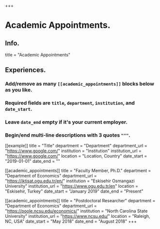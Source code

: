 +++
# Academic Appointments.

## Info.
title = "Academic Appointments"

## Experiences.
### Add/remove as many `[[academic_appointments]]` blocks below as you like.
### Required fields are `title`, `department`, `institution`, and `date_start`.
### Leave `date_end` empty if it's your current employer.
### Begin/end multi-line descriptions with 3 quotes `"""`.

[[example]]
  title = "Title"
  department = "Department"
  department_url = "https://www.google.com/"
  institution = "Institution"
  institution_url = "https://www.google.com/"
  location = "Location, Country"
  date_start = "2019-01-01"
  date_end = ""

[[academic_appointments]]
  title = "Faculty Member, Ph.D."
  department = "Department of Economics"
  department_url = "https://iktisat.ogu.edu.tr/en/"
  institution = "Eskisehir Osmangazi University"
  institution_url = "https://www.ogu.edu.tr/en"
  location = "Eskisehir, Turkey"
  date_start = "January 2019"
  date_end = "Present"
  
  [[academic_appointments]]
  title = "Postdoctoral Researcher"
  department = "Department of Economics"
  department_url = "https://poole.ncsu.edu/economics/"
  institution = "North Carolina State University"
  institution_url = "https://www.ncsu.edu/"
  location = "Raleigh, NC, USA"
  date_start = "May 2018"
  date_end = "August 2018"
+++
